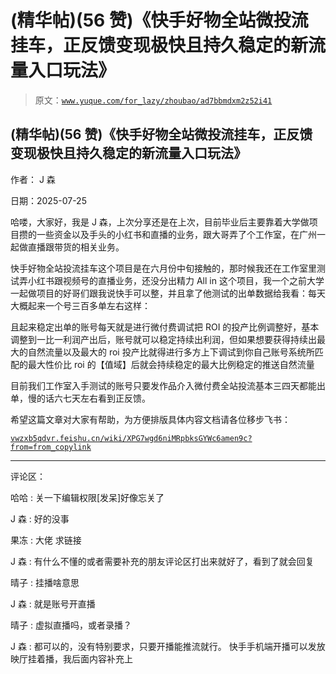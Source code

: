 # (精华帖)(56 赞)《快手好物全站微投流挂车，正反馈变现极快且持久稳定的新流量入口玩法》

> 原文：[`www.yuque.com/for_lazy/zhoubao/ad7bbmdxm2z52i41`](https://www.yuque.com/for_lazy/zhoubao/ad7bbmdxm2z52i41)

## (精华帖)(56 赞)《快手好物全站微投流挂车，正反馈变现极快且持久稳定的新流量入口玩法》

作者： J 森

日期：2025-07-25

哈喽，大家好，我是 J 森，上次分享还是在上次，目前毕业后主要靠着大学做项目攒的一些资金以及手头的小红书和直播的业务，跟大哥弄了个工作室，在广州一起做直播跟带货的相关业务。

快手好物全站投流挂车这个项目是在六月份中旬接触的，那时候我还在工作室里测试弄小红书跟视频号的直播业务，还没分出精力 All
in 这个项目，我一个之前大学一起做项目的好哥们跟我说快手可以整，并且拿了他测试的出单数据给我看：每天大概起来一个号三百多单左右这样：

且起来稳定出单的账号每天就是进行微付费调试把 ROI 的投产比例调整好，基本调整到一比一利润产出后，账号就可以稳定持续出利润，但如果想要获得持续出最大的自然流量以及最大的 roi 投产比就得进行多方上下调试到你自己账号系统所匹配的最大性价比 roi 的【值域】后就会持续稳定的最大比例稳定的推送自然流量

目前我们工作室入手测试的账号只要发作品介入微付费全站投流基本三四天都能出单，慢的话六七天左右看到正反馈。

希望这篇文章对大家有帮助，为方便排版具体内容文档请各位移步飞书：

[`vwzxb5qdvr.feishu.cn/wiki/XPG7wgd6niMRpbksGYWc6amen9c?from=from_copylink`](https://vwzxb5qdvr.feishu.cn/wiki/XPG7wgd6niMRpbksGYWc6amen9c?from=from_copylink)

* * *

评论区：

哈哈 : 关一下编辑权限[发呆]好像忘关了

J 森 : 好的没事

果冻 : 大佬 求链接

J 森 : 有什么不懂的或者需要补充的朋友评论区打出来就好了，看到了就会回复

晴子 : 挂播啥意思

J 森 : 就是账号开直播

晴子 : 虚拟直播吗，或者录播？

J 森 : 都可以的，没有特别要求，只要开播能推流就行。 快手手机端开播可以发放映厅挂着播，我后面内容补充上